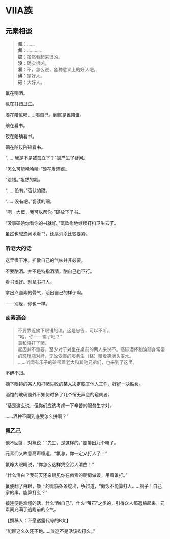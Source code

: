 # ⅦA族

## 元素相谈

>**氟**：……  
**氟**：…………  
**砹**：虽然看起来很凶。  
**溴**：确实很凶。  
**氯**：不，怎么说，各种意义上的好人吧。  
**碘**：是好人。  
**鿬**：大好人。

氟在喝酒。

氯在打扫卫生。

溴在陪氟喝……喝自己。到底是谁陪谁。

碘在看书。

砹在陪碘看书。

鿬在陪砹陪碘看书。

“……我是不是被孤立了？”氯产生了疑问。

“怎么可能哈哈哈。”溴在发酒疯。

“没错。”坦然的氟。

“……没有。”否认的砹。

“……没有吧。”复读的鿬。

“呃，大概，我可以帮你。”碘放下了书。

“没事碘碘你看你的书就好。”氯欣慰地继续打扫卫生去了。

虽然也想悠闲地看书，还是消杀比较要紧。

### 听老大的话

这里很干净。扩散自己的气味并非必要。

不要酗酒。并不是特指酒精，酗自己也不行。

看书很好。别拿书打人。

拿出点卤素的骨气，活出自己的样子啊。

——别躲，你也一样。

### 卤素酒会

>不要靠近摘下眼镜的溴，这是忠告，可以不听。  
“哈，你——输了吧？”   
氯和溴打了赌。   
起因并不重要，至少对于对坐在桌前的两人来说不。高脚酒杯和溴随身常带的玻璃瓶对峙，无故受害的服务生（铬）赔着笑满头雾水。  
……听闻有乐子的碘带着老大和其他兄弟们，也来到了这里。

不醉不归。

摘下眼镜的某人和打赌失败的某人决定趁其他人工作，好好一决胜负。

酒馆的玻璃窗外不知何时多了几个悄无声息的窥伺者。

“话是这么说，但你们应该考虑一下辛苦的服务生才对。

……酒种不同到底要怎么拼啊？”

### 氟乙己

他不回答，对氢说：“先生，是这样的。”便排出九个电子。

元素们又故意高声嚷道，“氟总，你一定又打人了！”

氟睁大眼睛说，“你怎么这样凭空污人清白！”

“什么清白？我前天还亲眼见你在卤素的厨房做饭，吊着谁打。”

氟便翻了白眼，额上的青筋条条绽出，争辩道，“做饭不能算打人……厨子！自己家的事，能算打么？”

接连便是难懂的话，什么“酗自己”，什么“萤石”之类的，引得众人都退缩起来，元素间充满了逃跑前的空气。

【撰稿人：不愿透露代号的B某】

“能聊这么久还不跑……溴这不是活该挨打么。”
